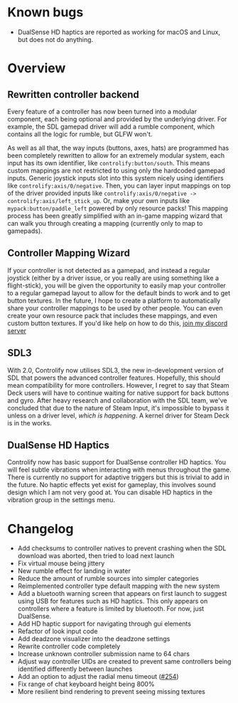 # Known bugs

- DualSense HD haptics are reported as working for macOS and Linux,
  but does not do anything.

# Overview

## Rewritten controller backend

Every feature of a controller has now been turned into a modular component, each being optional and provided
by the underlying driver. For example, the SDL gamepad driver will add a rumble component, which contains all the
logic for rumble, but GLFW won't.

As well as all that, the way inputs (buttons, axes, hats) are programmed has been completely rewritten to allow for
an extremely modular system, each input has its own identifier, like `controlify:button/south`.
This means custom mappings are not restricted to using only the hardcoded gamepad inputs.
Generic joystick inputs slot into this system nicely using identifiers like `controlify:axis/0/negative`.
Then, you can layer input mappings on top of the driver provided inputs like
`controlify:axis/0/negative -> controlify:axis/left_stick_up`. Or, make your own inputs like
`mypack:button/paddle_left` powered by only resource packs! This mapping process has been greatly simplified with an
in-game mapping wizard that can walk you through creating a mapping (currently only to map to gamepads).

## Controller Mapping Wizard

If your controller is not detected as a gamepad, and instead a regular joystick
(either by a driver issue, or you really are using something like a flight-stick), you will be given the
opportunity to easily map your controller to a regular gamepad layout to allow for the default binds to work
and to get button textures. In the future, I hope to create a platform to automatically share your controller mappings
to be used by other people. You can even create your own resource pack that includes these mappings,
and even custom button textures. If you'd like help on how to do this, [join my discord server](https://short.isxander.dev/discord)

## SDL3

With 2.0, Controlify now utilises SDL3, the new in-development version of SDL that powers the advanced
controller features. Hopefully, this should mean compatibility for more controllers. However, I regret to say
that Steam Deck users will have to continue waiting for native support for back buttons and gyro.
After heavy research and collaboration with the SDL team, we've concluded that due to the nature of Steam Input,
it's impossible to bypass it unless on a driver level, *which is happening*.
A kernel driver for Steam Deck is in the works.

## DualSense HD Haptics

Controlify now has basic support for DualSense controller HD haptics. You will feel subtle vibrations when interacting
with menus throughout the game. There is currently no support for adaptive triggers but this is trivial to add in the
future. No haptic effects yet exist for gameplay, this involves sound design which I am not very good at. You can disable
HD haptics in the vibration group in the settings menu.

# Changelog

- Add checksums to controller natives to prevent crashing when the SDL download was aborted, then tried to load next launch
- Fix virtual mouse being jittery
- New rumble effect for landing in water
- Reduce the amount of rumble sources into simpler categories
- Reimplemented controller type default mapping with the new system
- Add a bluetooth warning screen that appears on first launch to suggest using USB for features such as HD haptics.
  This only appears on controllers where a feature is limited by bluetooth. For now, just DualSense.
- Add HD haptic support for navigating through gui elements
- Refactor of look input code
- Add deadzone visualizer into the deadzone settings
- Rewrite controller code completely
- Increase unknown controller submission name to 64 chars
- Adjust way controller UIDs are created to prevent same controllers being identified differently between launches
- Add an option to adjust the radial menu timeout ([#254](https://github.com/isXander/Controlify/pull/254))
- Fix range of chat keyboard height being 800%
- More resilient bind rendering to prevent seeing missing textures
